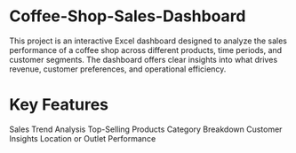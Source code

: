 # Coffee-Shop-Sales-Dashboard
This project is an interactive Excel dashboard designed to analyze the sales performance of a coffee shop across different products, time periods, and customer segments. The dashboard offers clear insights into what drives revenue, customer preferences, and operational efficiency.
# Key Features 
Sales Trend Analysis 
Top-Selling Products
Category Breakdown 
Customer Insights 
Location or Outlet Performance
